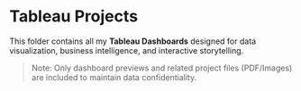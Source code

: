 # Tableau Projects

This folder contains all my **Tableau Dashboards** designed for data visualization, business intelligence, and interactive storytelling.

> Note: Only dashboard previews and related project files (PDF/Images) are included to maintain data confidentiality.
